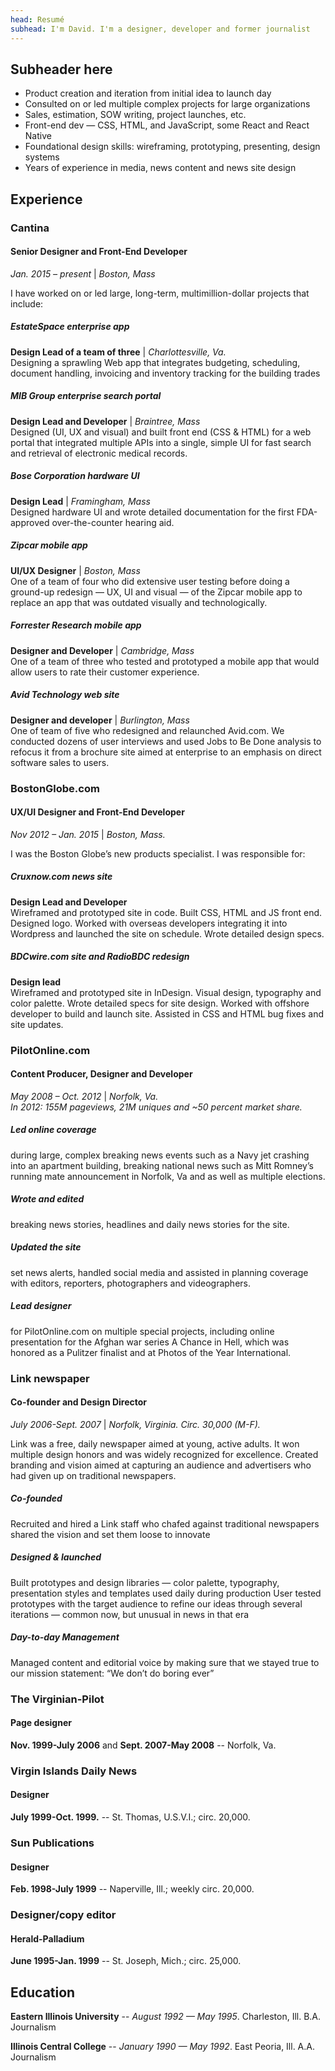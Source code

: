 ```yaml
---
head: Resumé
subhead: I'm David. I'm a designer, developer and former journalist
---
```

## Subheader here
* Product creation and iteration from initial idea to launch day
* Consulted on or led multiple complex projects for large organizations
* Sales, estimation, SOW writing, project launches, etc.
* Front-end dev — CSS, HTML, and JavaScript, some React and React Native  
* Foundational design skills: wireframing, prototyping, presenting, design systems
* Years of experience in media, news content and news site design

## Experience

### Cantina

#### Senior Designer and Front-End Developer

*Jan. 2015 – present* \| *Boston, Mass* 

I have worked on or led large, long-term, multimillion-dollar projects that include:

##### EstateSpace enterprise app

**Design Lead of a team of three** \| *Charlottesville, Va.* <br />
Designing a sprawling Web app that integrates budgeting, scheduling, document handling, invoicing and inventory tracking for the building trades

##### MIB Group enterprise search portal 

**Design Lead and Developer** \| *Braintree, Mass*<br />
Designed (UI, UX and visual) and built front end (CSS & HTML) for a web portal that integrated multiple APIs into a single, simple UI for fast search and retrieval of electronic medical records.

##### Bose Corporation hardware UI

**Design Lead** \| *Framingham, Mass*<br />
Designed hardware UI and wrote detailed documentation for the first FDA-approved over-the-counter hearing aid.

##### Zipcar mobile app

**UI/UX Designer** \| *Boston, Mass* <br />
One of a team of four who did extensive user testing before doing a ground-up redesign — UX, UI and visual — of the Zipcar mobile app to replace an app that was outdated visually and technologically.

##### Forrester Research mobile app

**Designer and Developer** \| *Cambridge, Mass*<br />
One of a team of three who tested and prototyped a mobile app that would allow users to rate their customer experience.

##### Avid Technology web site

**Designer and developer** \| *Burlington, Mass*<br />
One of team of five who redesigned and relaunched Avid.com. We conducted dozens of user interviews and used Jobs to Be Done analysis to refocus it from a brochure site aimed at enterprise to an emphasis on direct software sales to users.

### BostonGlobe.com
#### UX/UI Designer and Front-End Developer

*Nov 2012 – Jan. 2015* \| *Boston, Mass.*

I was the Boston Globe’s new products specialist. I was responsible for:

##### Cruxnow.com news site

**Design Lead and Developer** <br />
Wireframed and prototyped site in code. Built CSS, HTML and JS front end. Designed logo. Worked with overseas developers integrating it into Wordpress and launched the site on schedule. Wrote detailed design specs. 

##### BDCwire.com site and RadioBDC redesign

**Design lead** <br />Wireframed and prototyped site in InDesign. Visual design, typography and color palette. Wrote detailed specs for site design. Worked with offshore developer to build and launch site. Assisted in CSS and HTML bug fixes and site updates. 


### PilotOnline.com
#### Content Producer, Designer and Developer 

*May 2008 – Oct. 2012* \| *Norfolk, Va.*<br /> *In 2012: 155M pageviews, 21M uniques and ~50 percent market share.*

##### Led online coverage 

during large, complex breaking news events such as a Navy jet crashing into an apartment building, breaking national news such as Mitt Romney’s running mate announcement in Norfolk, Va and as well as multiple elections.

##### Wrote and edited 
breaking news stories,  headlines and daily news stories for the site.

##### Updated the site

set news alerts, handled social media and assisted in planning coverage with editors, reporters, photographers and videographers.  

##### Lead designer

for PilotOnline.com on multiple special projects, including online presentation for the Afghan war series A Chance in Hell, which was honored as a Pulitzer finalist and at Photos of the Year International. 

### Link newspaper
#### Co-founder and Design Director

*July 2006-Sept. 2007* \| *Norfolk, Virginia. Circ. 30,000 (M-F).* <br />

Link was a free, daily newspaper aimed at young, active adults. It won multiple design honors and was widely recognized for excellence. 
Created branding and vision aimed at capturing an audience and advertisers who had given up on traditional newspapers.

##### Co-founded

Recruited and hired a Link staff who chafed against traditional newspapers shared the vision and set them loose to innovate

##### Designed & launched

Built prototypes and design libraries — color palette, typography, presentation styles and templates used daily during production
User tested prototypes with the target audience to refine our ideas through several iterations — common now, but unusual in news in that era 

##### Day-to-day Management

Managed content and editorial voice by making sure that we stayed true to our mission statement: “We don’t do boring ever”

### The Virginian-Pilot  

#### Page designer

**Nov. 1999-July 2006** and **Sept. 2007-May 2008** -- Norfolk, Va.

### Virgin Islands Daily News

#### Designer

**July 1999-Oct. 1999.** -- St. Thomas, U.S.V.I.; circ. 20,000.

### Sun Publications

#### Designer

**Feb. 1998-July 1999** -- Naperville, Ill.; weekly circ. 20,000. 

### Designer/copy editor

#### Herald-Palladium

**June 1995-Jan. 1999** -- St. Joseph, Mich.; circ. 25,000.

## Education
**Eastern Illinois University** -- *August 1992 — May 1995*. Charleston, Ill. B.A. Journalism

**Illinois Central College** -- *January 1990 — May 1992*. East Peoria, Ill.  A.A. Journalism
